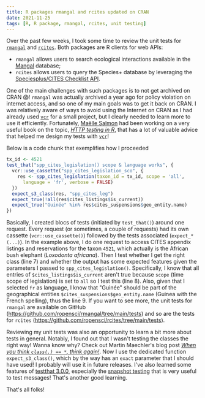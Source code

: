 ```yaml
---
title: R packages rmangal and rcites updated on CRAN 
date: 2021-11-25
tags: [R, R package, rmangal, rcites, unit testing]
---
```


Over the past few weeks, I took some time to review the unit tests for [`rmangal`](https://CRAN.R-project.org/package=rmangal) and [`rcites`](https://CRAN.R-project.org/package=rcites). Both packages are R clients for web APIs: 

* `rmangal` allows users to search ecological interactions available in the [Mangal](https://mangal.io/#/) database;
* `rcites` allows users to query the Species+ database by leveraging the [Speciesplus/CITES Checklist API](https://api.speciesplus.net/documentation/v1.html).

One of the main challenges with such packages is to not get archived on CRAN :scream:! `rmangal` was actually archived a year ago for policy violation on internet access, and so one of my main goals was to get it back on CRAN. I was relatively aware of ways to avoid using the Internet on CRAN as I had already used [`vcr`](https://CRAN.R-project.org/package=vcr) for a small project, but I clearly needed to learn more to use it efficiently. Fortunately, [Maëlle Salmon](https://masalmon.eu/) had been working on a very useful book on the topic, [*HTTP testing in R*](https://books.ropensci.org/http-testing/), that has a lot of valuable advice that helped me design my tests with [`vcr`](https://CRAN.R-project.org/package=vcr)! 

Below is a code chunk that exemplifies how I proceeded

```R
tx_id <- 4521
test_that("spp_cites_legislation() scope & language works", {
  vcr::use_cassette("spp_cites_legislation_sco", {
    res <- spp_cites_legislation(taxon_id = tx_id, scope = 'all', 
      language = 'fr', verbose = FALSE)
  })  
  expect_s3_class(res, "spp_cites_leg")
  expect_true(!all(res$cites_listings$is_current))
  expect_true("Guinée" %in% res$cites_suspensions$geo_entity.name)
})
```

Basically, I created blocs of tests (initiated by `test_that()`) around one request. Every request (or sometimes, a couple of requests) had its own cassette (`vcr::use_cassette()`) followed by the tests associated (`expect_*(...)`). In the example above, I do one request to access CITES appendix listings and reservations for the taxon `4521`, which actually is the African bush elephant (*Loxodonta africana*). Then I test whether I get the right class (line 7) and whether the output has some expected features given the parameters I passed to `spp_cites_legislation()`. Specifically, I know that all entries of `$cites_listings$is_current` aren't true because `scope` (time scope of legislation) is set to `all` so I test this (line 8). Also, given that I selected `fr` as language, I know that "Guinée" should be part of the geographical entities `$cites_suspensions$geo_entity.name` (Guinea with the French spelling), thus the line 9. If you want to see more, the unit tests for `rmangal` are available on GitHub (<https://github.com/ropensci/rmangal/tree/main/tests>) and so are the tests for `rcites` (<https://github.com/ropensci/rcites/tree/main/tests>).


Reviewing my unit tests was also an opportunity to learn a bit more about tests in general. Notably, I found out that I wasn't testing the classes the right way! Wanna know why? Check out Martin Maechler's blog post [*When you think `class(.) == *`, think again!*](https://developer.r-project.org/Blog/public/2019/11/09/when-you-think-class.-think-again/). Now I use the dedicated function `expect_s3_class()`, which by the way has an `exact` parameter that I should have used! I probably will use it in future releases. I've also learned some features of [testthat 3.0.0](https://testthat.r-lib.org/articles/third-edition.html), especially the [snapshot testing](https://testthat.r-lib.org/reference/expect_snapshot.html) that is very useful to test messages! That's another good learning.


That's all folks! 

